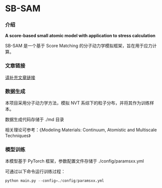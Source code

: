# SB-SAM

### 介绍
**A score-based small atomic model with application to stress calculation**

SB-SAM 是一个基于 Score Matching 的分子动力学模拟框架，旨在用于应力计算。

### 文章链接
[请补充文章链接]()


### 数据生成
本项目采用分子动力学方法，模拟 NVT 系综下的粒子分布，并将其作为训练样本。

数据生成代码存储于 ./md 目录

相关理论可参考：《Modeling Materials: Continuum, Atomistic and Multiscale Techniques》


### 模型训练
本模型基于 PyTorch 框架，参数配置文件存储于 ./config/paramsxx.yml

可通过以下命令运行训练过程：

```python
python main.py --config=./config/paramsxx.yml
